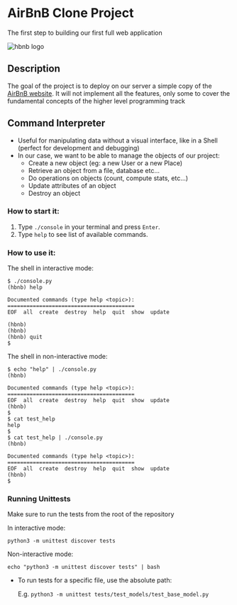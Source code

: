 # AirBnB Clone Project
The first step to building our first full web application

![hbnb logo](https://github.com/Smambo/AirBnB_clone/assets/113464914/a2ea971d-d275-4901-ac7f-69a7939c3ffd)

## Description
The goal of the project is to deploy on our server a simple copy of the [AirBnB website](https://www.airbnb.co.za/?locale=en&_set_bev_on_new_domain=1696855171_NzA3NWE0NjdlOTcw). It will not implement all the features, only some to cover the fundamental concepts of the higher level programming track

## Command Interpreter
* Useful for manipulating data without a visual interface, like in a Shell (perfect for development and debugging)
* In our case, we want to be able to manage the objects of our project:
  * Create a new object (eg: a new User or a new Place)
  * Retrieve an object from a file, database etc...
  * Do operations on objects (count, compute stats, etc...)
  * Update attributes of an object
  * Destroy an object
### How to start it:
1. Type `./console` in your terminal and press `Enter`.
2. Type `help` to see list of available commands.
### How to use it:
The shell in interactive mode:

```
$ ./console.py
(hbnb) help

Documented commands (type help <topic>):
========================================
EOF  all  create  destroy  help  quit  show  update

(hbnb) 
(hbnb) 
(hbnb) quit
$
```

The shell in non-interactive mode:

```
$ echo "help" | ./console.py
(hbnb)

Documented commands (type help <topic>):
========================================
EOF  all  create  destroy  help  quit  show  update
(hbnb) 
$
$ cat test_help
help
$
$ cat test_help | ./console.py
(hbnb)

Documented commands (type help <topic>):
========================================
EOF  all  create  destroy  help  quit  show  update
(hbnb) 
$
```

### Running Unittests

Make sure to run the tests from the root of the repository

In interactive mode:

`python3 -m unittest discover tests`

Non-interactive mode:

`echo "python3 -m unittest discover tests" | bash`

* To run tests for a specific file, use the absolute path:

  E.g. `python3 -m unittest tests/test_models/test_base_model.py`
